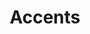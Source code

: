---
title: Accents
colors:
    -
        color: '#A1DBE4'
        colorLabel: 'Design Teal'
    -
        color: '#70a4d8'
        colorLabel: 'Design Blue'
    -
        color: '#FAB38B'
        colorLabel: 'Design Orange 01'
---